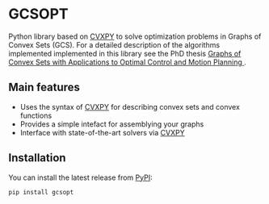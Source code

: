 # GCSOPT

Python library based on [CVXPY](https://www.cvxpy.org) to solve optimization problems in Graphs of Convex Sets (GCS).
For a detailed description of the algorithms implemented implemented in this library see the PhD thesis [Graphs of Convex Sets with Applications to Optimal Control and Motion Planning
](https://dspace.mit.edu/handle/1721.1/156598?show=full).

## Main features

- Uses the syntax of [CVXPY](https://www.cvxpy.org) for describing convex sets and convex functions
- Provides a simple intefact for assemblying your graphs
- Interface with state-of-the-art solvers via [CVXPY](https://www.cvxpy.org/)  

## Installation

You can install the latest release from [PyPI](https://pypi.org/project/gcsopt/):

```bash
pip install gcsopt
